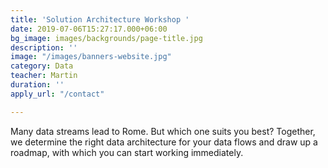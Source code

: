 ```yaml
---
title: 'Solution Architecture Workshop '
date: 2019-07-06T15:27:17.000+06:00
bg_image: images/backgrounds/page-title.jpg
description: ''
image: "/images/banners-website.jpg"
category: Data
teacher: Martin
duration: ''
apply_url: "/contact"

---
```

Many data streams lead to Rome. But which one suits you best? Together, we determine the right data architecture for your data flows and draw up a roadmap, with which you can start working immediately. 
